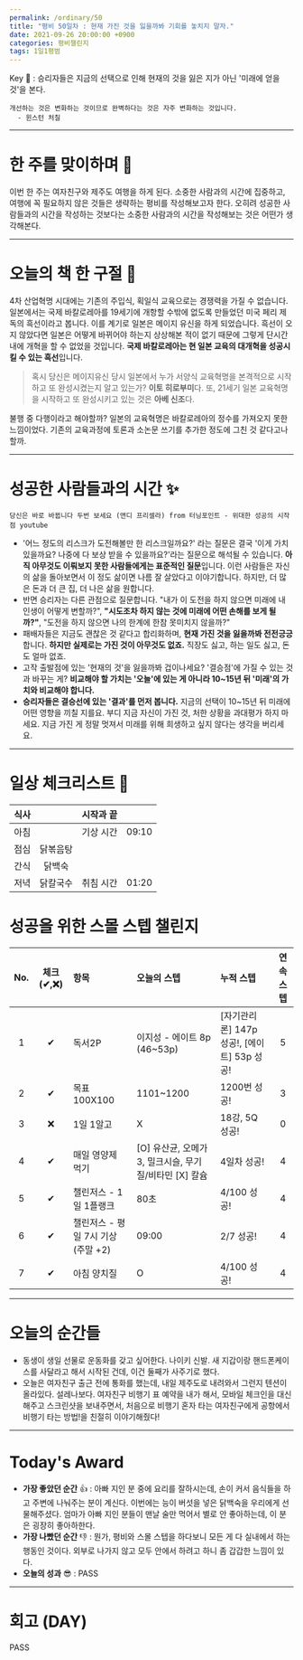 ```yaml
---
permalink: /ordinary/50
title: "평비 50일차 : 현재 가진 것을 잃을까봐 기회를 놓치지 말자."
date: 2021-09-26 20:00:00 +0900
categories: 평비챌린지
tags: 1일1평범
---  
```

Key 🔑 : 승리자들은 지금의 선택으로 인해 현재의 것을 잃은 지가 아닌 '미래에 얻을 것'을 본다.
```
개선하는 것은 변화하는 것이므로 완벽하다는 것은 자주 변화하는 것입니다.
  - 윈스턴 처칠
```

---
# 한 주를 맞이하며 🤗
이번 한 주는 여자친구와 제주도 여행을 하게 된다. 소중한 사람과의 시간에 집중하고, 여행에 꼭 필요하지 않은 것들은 생략하는 평비를 작성해보고자 한다. 오히려 성공한 사람들과의 시간을 작성하는 것보다는 소중한 사람과의 시간을 작성해보는 것은 어떤가 생각해본다.  

---
# 오늘의 책 한 구절 📕
4차 산업혁명 시대에는 기존의 주입식, 획일식 교육으로는 경쟁력을 가질 수 없습니다. 일본에서는 국제 바칼로레아를 19세기에 개항할 수밖에 없도록 만들었던 미국 페리 제독의 흑선이라고 봅니다. 이를 계기로 일본은 메이지 유신을 하게 되었습니다. 흑선이 오지 않았다면 일본은 어떻게 바뀌어야 하는지 상상해본 적이 없기 때문에 그렇게 단시간 내에 개혁을 할 수 없었을 것입니다. **국제 바칼로레아는 현 일본 교육의 대개혁을 성공시킬 수 있는 흑선**입니다.  

> 혹시 당신은 메이지유신 당시 일본에서 누가 서양식 교육혁명을 본격적으로 시작하고 또 완성시켰는지 알고 있는가? **이토 히로부미**다. 또, 21세기 일본 교육혁명을 시작하고 또 완성시키고 있는 것은 **아베 신조**다.  

불행 중 다행이라고 해야할까? 일본의 교육혁명은 바칼로레아의 정수를 가져오지 못한 느낌이었다. 기존의 교육과정에 토론과 소논문 쓰기를 추가한 정도에 그친 것 같다고나 할까.

---
# 성공한 사람들과의 시간 ✨
`당신은 바로 바뀝니다 두번 보세요 (앤디 프리셀라) from 터닝포인트 - 위대한 성공의 시작점 youtube`  
- '어느 정도의 리스크가 도전해볼만 한 리스크일까요?' 라는 질문은 결국 '이게 가치 있을까요? 나중에 다 보상 받을 수 있을까요?'라는 질문으로 해석될 수 있습니다. **아직 아무것도 이뤄보지 못한 사람들에게는 표준적인 질문**입니다. 이런 사람들은 자신의 삶을 돌아보면서 이 정도 삶이면 나름 잘 살았다고 이야기합니다. 하지만, 더 많은 돈과 더 큰 집, 더 나은 삶을 원합니다.  
- 반면 승리자는 다른 관점으로 질문합니다. "내가 이 도전을 하지 않으면 미래에 내 인생이 어떻게 변할까?", **"시도조차 하지 않는 것에 미래에 어떤 손해를 보게 될까?"**, "도전을 하지 않으면 나의 한계에 한참 못미치지 않을까?"  
- 패배자들은 지금도 괜찮은 것 같다고 합리화하며, **현재 가진 것을 잃을까봐 전전긍긍**합니다. **하지만 실제로는 가진 것이 아무것도 없죠.** 직장도 싫고, 하는 일도 싫고, 돈도 얼마 없죠.  
- 고작 출발점에 있는 '현재의 것'을 잃을까봐 겁이나세요? '결승점'에 가질 수 있는 것과 바꾸는 게? **비교해야 할 가치는 '오늘'에 있는 게 아니라 10~15년 뒤 '미래'의 가치와 비교해야 합니다.**  
- **승리자들은 결승선에 있는 '결과'를 먼저 봅니다.** 지금의 선택이 10~15년 뒤 미래에 어떤 영향을 끼칠 지를요. 부디 지금 자신이 가진 것, 처한 상황을 과대평가 하지 마세요. 지금 가진 게 정말 멋져서 미래를 위해 희생하고 싶지 않다는 생각을 버리세요.

---
# 일상 체크리스트 📃

| 식사 |  | 시작과 끝 |  |
|:----:|:----:|:----:|:----:|
| 아침 |  | 기상 시간 | 09:10 |
| 점심 | 닭볶음탕 |  |  |
| 간식 | 닭백숙 |  |  |
| 저녁 | 닭칼국수 | 취침 시간 | 01:20 |

# 성공을 위한 스몰 스텝 챌린지

| No. | 체크(✔,❌) | 항목 | 오늘의 스텝 | 누적 스텝 | 연속 스텝 |
|:----:|:----:|:----|:----|:----|:----:|
| 1 | ✔ | 독서2P | 이지성 - 에이트 8p (46~53p) | [자기관리론] 147p 성공!, [에이트] 53p 성공! | 5 |
| 2 | ✔ | 목표 100X100 | 1101~1200 | 1200번 성공! | 3 |
| 3 | ❌ | 1일 1알고 | X | 18강, 5Q 성공! | 0 |
| 4 | ✔ | 매일 영양제 먹기 | [O] 유산균, 오메가3, 밀크시슬, 무기질/비타민 [X] 칼슘 | 4일차 성공! | 4 |
| 5 | ✔ | 챌린저스 - 1일 1플랭크 | 80초 | 4/100 성공! | 4 |
| 6 | ✔ | 챌린저스 - 평일 7시 기상(주말 +2) | 09:00 | 2/7 성공! | 4 |
| 7 | ✔ | 아침 양치질 | O | 4/100 성공! | 4 |

---
# 오늘의 순간들
- 동생이 생일 선물로 운동화를 갖고 싶어한다. 나이키 신발. 새 지갑이랑 핸드폰케이스를 사달라고 해서 시작된 건데, 이건 둘째가 사주기로 했다.
- 오늘은 여자친구 출근 전에 통화를 했는데, 내일 제주도로 내려와서 그런지 텐션이 올라있다. 설레나보다. 여자친구 비행기 표 예약을 내가 해서, 모바일 체크인을 대신 해주고 스크린샷을 보내주면서, 처음으로 비행기 혼자 타는 여자친구에게 공항에서 비행기 타는 방법!을 친절히 이야기해줬다!

---
# Today's Award
- **가장 좋았던 순간** 👍 : 아빠 지인 분 중에 요리를 잘하시는데, 손이 커서 음식들을 하고 주변에 나눠주는 분이 계신다. 이번에는 능이 버섯을 넣은 닭백숙을 우리에게 선물해주셨다. 엄마가 아빠 지인 분들이 맨날 술만 먹어서 별로 안 좋아하는데, 이 분은 굉장히 좋아하한다.
- **가장 나빴던 순간** 👎 : 뭔가, 평비와 스몰 스텝을 하다보니 모든 게 다 실내에서 하는 행동인 것이다. 외부로 나가지 않고 모두 안에서 하려고 하니 좀 갑갑한 느낌이 있다.
- **오늘의 성과** 😎 : PASS

---
# 회고 (DAY)
PASS
